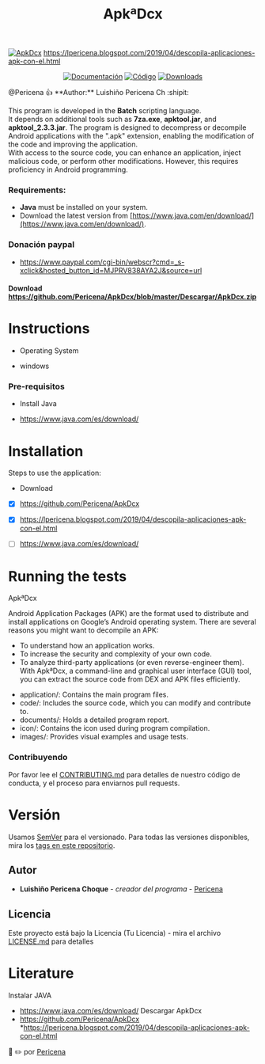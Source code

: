 <h1 align="center">
  <a href="https://2.bp.blogspot.com/-qpv0o3oWHYo/XBLEWkBEkLI/AAAAAAAAM-g/VDIYx0zUt2kt8XXtZBGvfE8WwBrF3wsmACLcBGAs/s1600/Screenshot_2.png" alt="Standard - JavaScript Style Guide" width="200"></a>
  <br>
ApkªDcx
  <br>
  <br>
</h1>

[![ApkDcx](https://3.bp.blogspot.com/-Vz-LMvtHWN0/XKdf6hIw8TI/AAAAAAAAOek/h7fmIZkIpX4fzbEZrM8PNAG7aYIPguOQQCLcBGAs/s1600/Screenshot_6.png)](https://lpericena.blogspot.com/2019/04/descopila-aplicaciones-apk-con-el.html)
https://lpericena.blogspot.com/2019/04/descopila-aplicaciones-apk-con-el.html

<p align="center">
  <a href="https://github.com/Pericena/ApkDcx/tree/master/Documentos"><img src="https://img.shields.io/travis/feross/standard/master.svg" alt="Documentación"></a>
  <a href="https://github.com/Pericena/ApkDcx/tree/master/Codigo"><img src="https://img.shields.io/badge/code_style-standard-brightgreen.svg" alt="Código"></a>
  <a href="https://github.com/Pericena/ApkDcx/tree/master/Aplicaci%C3%B3n"><img src="https://img.shields.io/npm/dm/standard.svg" alt="Downloads"></a>
</p>
@Pericena 👍 **Author:** Luishiño Pericena Ch :shipit:

This program is developed in the **Batch** scripting language.  
It depends on additional tools such as **7za.exe**, **apktool.jar**, and **apktool_2.3.3.jar**.
The program is designed to decompress or decompile Android applications with the ".apk" extension, enabling the modification of the code and improving the application.  
With access to the source code, you can enhance an application, inject malicious code, or perform other modifications. However, this requires proficiency in Android programming.  

### Requirements:
- **Java** must be installed on your system.  
- Download the latest version from [https://www.java.com/en/download/](https://www.java.com/en/download/).


### Donación paypal
- https://www.paypal.com/cgi-bin/webscr?cmd=_s-xclick&hosted_button_id=MJPRV838AYA2J&source=url

#### Download https://github.com/Pericena/ApkDcx/blob/master/Descargar/ApkDcx.zip

# Instructions
- Operating System
* windows

### Pre-requisitos
- Install Java
* https://www.java.com/es/download/

# Installation
Steps to use the application:
- Download
- [x] https://github.com/Pericena/ApkDcx
- [x] https://lpericena.blogspot.com/2019/04/descopila-aplicaciones-apk-con-el.html
- [ ] https://www.java.com/es/download/


# Running the tests
ApkªDcx

Android Application Packages (APK) are the format used to distribute and install applications on Google’s Android operating system. There are several reasons you might want to decompile an APK:

- To understand how an application works.
- To increase the security and complexity of your own code.
- To analyze third-party applications (or even reverse-engineer them).
With ApkªDcx, a command-line and graphical user interface (GUI) tool, you can extract the source code from DEX and APK files efficiently.



* application/: Contains the main program files.
* code/: Includes the source code, which you can modify and contribute to.
* documents/: Holds a detailed program report.
* icon/: Contains the icon used during program compilation.
* images/: Provides visual examples and usage tests.

### Contribuyendo
Por favor lee el [CONTRIBUTING.md](https://github.com/Pericena) para detalles de nuestro código de conducta, y el proceso para enviarnos pull requests.

# Versión

Usamos [SemVer](http://semver.org/) para el versionado. Para todas las versiones disponibles, mira los [tags en este repositorio](https://github.com/tu/proyecto/tags).

## Autor
* **Luishiño Pericena Choque** - *creador del programa* - [Pericena](https://github.com/Pericena)

## Licencia
Este proyecto está bajo la Licencia (Tu Licencia) - mira el archivo [LICENSE.md](LICENSE.md) para detalles

# Literature
Instalar JAVA
 * https://www.java.com/es/download/
Descargar ApkDcx
 * https://github.com/Pericena/ApkDcx
 *https://lpericena.blogspot.com/2019/04/descopila-aplicaciones-apk-con-el.html
 
:pencil:
✏️ por [Pericena](https://github.com/Pericena)
